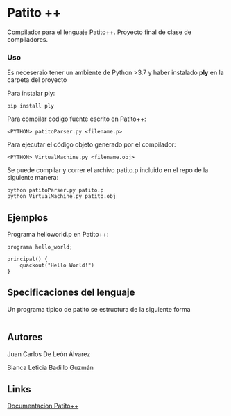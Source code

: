 # Patito ++

Compilador para el lenguaje Patito++. Proyecto final de clase de compiladores.


### Uso

Es neceseraio tener un ambiente de Python >3.7 y haber instalado **ply** en la carpeta del 
proyecto

Para instalar ply: 
```
pip install ply
```

Para compilar codigo fuente escrito en Patito++:

```
<PYTHON> patitoParser.py <filename.p>
```

Para ejecutar el código objeto generado por el compilador:

```
<PYTHON> VirtualMachine.py <filename.obj>
```

Se puede compilar y correr el archivo patito.p incluido en el repo de la siguiente manera:
```
python patitoParser.py patito.p
python VirtualMachine.py patito.obj
```

## Ejemplos

Programa helloworld.p en Patito++:
```
programa hello_world;

principal() {
    quackout("Hello World!")
}
```

## Specificaciones del lenguaje

Un programa tipico de patito se estructura de la siguiente forma
```

```


## Autores

Juan Carlos De León Álvarez

Blanca Leticia Badillo Guzmán

## Links

[Documentacion Patito++](http://www.example.com)
